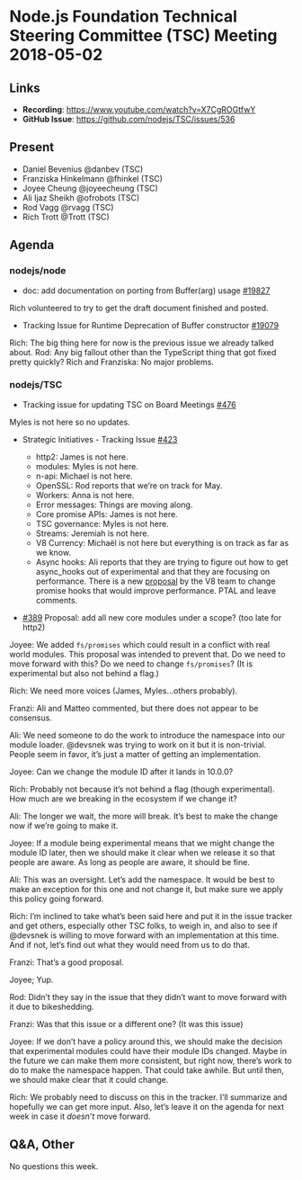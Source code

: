 # Node.js Foundation Technical Steering Committee (TSC) Meeting 2018-05-02

## Links

* **Recording**: <https://www.youtube.com/watch?v=X7CgROGtfwY>
* **GitHub Issue**: <https://github.com/nodejs/TSC/issues/536>

## Present

* Daniel Bevenius @danbev (TSC)
* Franziska Hinkelmann @fhinkel (TSC)
* Joyee Cheung @joyeecheung (TSC)
* Ali Ijaz Sheikh @ofrobots (TSC)
* Rod Vagg @rvagg (TSC)
* Rich Trott @Trott (TSC)

## Agenda

### nodejs/node

* doc: add documentation on porting from Buffer(arg) usage [#19827](https://github.com/nodejs/node/issues/19827)

Rich volunteered to try to get the draft document finished and posted.

* Tracking Issue for Runtime Deprecation of Buffer constructor [#19079](https://github.com/nodejs/node/issues/19079)

Rich: The big thing here for now is the previous issue we already talked about.
Rod: Any big fallout other than the TypeScript thing that got fixed pretty quickly?
Rich and Franziska: No major problems.

### nodejs/TSC

* Tracking issue for updating TSC on Board Meetings [#476](https://github.com/nodejs/TSC/issues/476)

Myles is not here so no updates.

* Strategic Initiatives - Tracking Issue [#423](https://github.com/nodejs/TSC/issues/423)

  * http2: James is not here.
  * modules: Myles is not here.
  * n-api: Michael is not here.
  * OpenSSL: Rod reports that we’re on track for May.
  * Workers: Anna is not here.
  * Error messages: Things are moving along.
  * Core promise APIs: James is not here.
  * TSC governance: Myles is not here.
  * Streams: Jeremiah is not here.
  * V8 Currency: Michaël is not here but everything is on track as far as we know.
  * Async hooks: Ali reports that they are trying to figure out how to get async\_hooks out of
    experimental and that they are focusing on performance. There is a new
    [proposal](https://github.com/nodejs/diagnostics/issues/188) by the V8
    team to change promise hooks that would improve performance. PTAL and leave comments.

* [#389](https://github.com/nodejs/TSC/issues/389) Proposal: add all new core modules under a scope? (too late for http2)

Joyee: We added `fs/promises` which could result in a conflict with real world modules. This proposal was intended to prevent that. Do we need to move forward with this? Do we need to change `fs/promises`? (It is experimental but also not behind a flag.)

Rich: We need more voices (James, Myles...others probably).

Franzi: Ali and Matteo commented, but there does not appear to be consensus.

Ali: We need someone to do the work to introduce the namespace into our module loader. @devsnek was trying to work on it but it is non-trivial. People seem in favor, it’s just a matter of getting an implementation.

Joyee: Can we change the module ID after it lands in 10.0.0?

Rich: Probably not because it’s not behind a flag (though experimental). How much are we breaking in the ecosystem if we change it?

Ali: The longer we wait, the more will break. It’s best to make the change now if we’re going to make it.

Joyee: If a module being experimental means that we might change the module ID later, then we should make it clear when we release it so that people are aware. As long as people are aware, it should be fine.

Ali: This was an oversight. Let’s add the namespace. It would be best to make an exception for this one and not change it, but make sure we apply this policy going forward.

Rich: I’m inclined to take what’s been said here and put it in the issue tracker and get others, especially other TSC folks, to weigh in, and also to see if @devsnek is willing to move forward with an implementation at this time. And if not, let’s find out what they would need from us to do that.

Franzi: That’s a good proposal.

Joyee; Yup.

Rod: Didn’t they say in the issue that they didn’t want to move forward with it due to bikeshedding.

Franzi: Was that this issue or a different one? (It was this issue)

Joyee: If we don’t have a policy around this, we should make the decision that experimental modules could have their module IDs changed. Maybe in the future we can make them more consistent, but right now, there’s work to do to make the namespace happen. That could take awhile. But until then, we should make clear that it could change.

Rich: We probably need to discuss on this in the tracker. I’ll summarize and hopefully we can get more input. Also, let’s leave it on the agenda for next week in case it _doesn’t_ move forward.

## Q\&A, Other

No questions this week.
